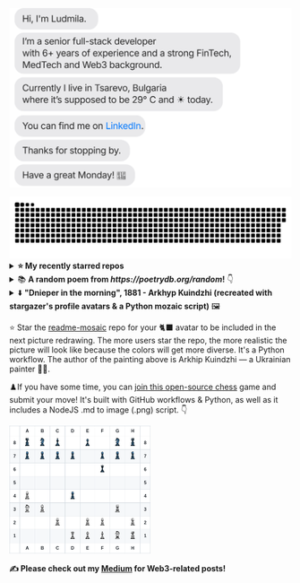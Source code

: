 [![](https://raw.githubusercontent.com/milaabl/milaabl/main/chat.svg)](https://www.linkedin.com/in/ludmila-a-dev/)

<!-- https://github.com/milaabl/milaabl/assets/86361434/c35b0e6f-acf0-435e-920d-b90faa4788ad -->

<img alt="Snake eating my contributions for breakfast🧉" src="https://raw.githubusercontent.com/milaabl/milaabl-readme/preview/github-contribution-grid-snake.svg" />

<details>
<summary>
  <strong>⭐ My recently starred repos </strong>
</summary>
  
<!-- Starred repos start -->
| Name | Url | Stars | Description |
| --- | --- |  --- |  --- |
| tailwindlabs/heroicons|https://github.com/tailwindlabs/heroicons|19202|A set of free MIT-licensed high-quality SVG icons for UI development.|
| alpaca-finance/alpies-contract|https://github.com/alpaca-finance/alpies-contract|5|Alpies. Alpaca NFT.|
| alpaca-finance/alperp-contract|https://github.com/alpaca-finance/alperp-contract|1||
| alpaca-finance/alpaca-v2-money-market|https://github.com/alpaca-finance/alpaca-v2-money-market|8||
| alpaca-finance/bsc-alpaca-contract|https://github.com/alpaca-finance/bsc-alpaca-contract|178|Smart Contracts for Alpaca Finance on Fantom & BNB Chain|
| Badger-Finance/badger-multisig|https://github.com/Badger-Finance/badger-multisig|25|Badger DAO's EVM multisig operations.|
| mongodb/mongo-go-driver|https://github.com/mongodb/mongo-go-driver|7589|The Official Golang driver for MongoDB|
| milaabl/proof-of-sloth-api|https://github.com/milaabl/proof-of-sloth-api|1||
| zacscoding/gin-rest-api-example|https://github.com/zacscoding/gin-rest-api-example|69|Exemplary RESTFul API built with go, gin, gorm|
| PauloPortugal/gin-gonic-rest-mongodb|https://github.com/PauloPortugal/gin-gonic-rest-mongodb|8|A simple Gin Gonic REST API using MongoDB|
| Seedifyfund/Launchpad-smart-contract|https://github.com/Seedifyfund/Launchpad-smart-contract|34||
| duet-protocol/duet-bridge|https://github.com/duet-protocol/duet-bridge|1|Bridge duet token family between BSC(original chain) and some EVM compatible chains|
| duet-protocol/duet-contracts|https://github.com/duet-protocol/duet-contracts|1||
| trivago/prettier-plugin-sort-imports|https://github.com/trivago/prettier-plugin-sort-imports|2316|A prettier plugin to sort imports in typescript and javascript files by the provided RegEx order. |
| orca-so/typescript-sdk|https://github.com/orca-so/typescript-sdk|144|The Orca SDK contains a set of simple to use APIs to allow developers to integrate with the Orca platform.|
| onchainification/smartgarden|https://github.com/onchainification/smartgarden|4|🪴 Interoperable Safe modules installable and configurable through the existing Safe UI.|
| bitcoinbook/bitcoinbook|https://github.com/bitcoinbook/bitcoinbook|21641|Mastering Bitcoin 2nd Edition - Programming the Open Blockchain|
| manifoldfinance/defi-threat|https://github.com/manifoldfinance/defi-threat|441|a globally-accessible knowledge base of adversary tactics and techniques based on real-world observations on decentralized finance |
| mstable/mStable-contracts|https://github.com/mstable/mStable-contracts|309|📃 Smart Contracts that make up the core of the mStable protocol|
| yewstack/yew|https://github.com/yewstack/yew|28314|Rust / Wasm framework for building client web apps|
| MartinKavik/voting-solana-moonzoon|https://github.com/MartinKavik/voting-solana-moonzoon|29|The Voting example based on MoonZoon and Solana.|
| CitizenLabDotCo/citizenlab|https://github.com/CitizenLabDotCo/citizenlab|192|CitizenLab is a digital democracy platform that facilitates community participation and co-creation. Participants can post ideas, contribute to discussions, or choose to vote and prioritize community projects. |
| 0xtekgrinder/warlord-autocompounder|https://github.com/0xtekgrinder/warlord-autocompounder|2|Auto compounder based on ERC4626 on top of Warlord from Paladin Vote|
| zhazhalaila/MagpieBFT|https://github.com/zhazhalaila/MagpieBFT|1|Aynchronous Byzantine Tolerant Protocol|
| Robin-and-friends/tCDP-frontend|https://github.com/Robin-and-friends/tCDP-frontend|7||
| Robin-and-friends/tCDP|https://github.com/Robin-and-friends/tCDP|15|collateralized debt position, but fungible|
| PartyDAO/party-protocol|https://github.com/PartyDAO/party-protocol|136|Party Protocol is an open protocol for on-chain group coordination.|
| AladdinDAO/aladdin-v3-contracts|https://github.com/AladdinDAO/aladdin-v3-contracts|23||
| hakkafinance/urban-giggle|https://github.com/hakkafinance/urban-giggle|1|Hakka Finance audit 2021-1|
| hakkafinance/iGain|https://github.com/hakkafinance/iGain|3|The antiparticle of impermanent loss|

<!-- Starred repos end -->

</details>

<details>
  <summary>📚 <strong>A random poem from <em>https://poetrydb.org/random</em>!</strong> 👇 </summary>

<!-- Start poem -->
# 💮 Satire IV. by *Alexander Pope*

<p>
    THE SATIRES OF DR JOHN DONNE, DEAN OF ST PAUL'S, VERSIFIED.<br/><br/>Well, if it be my time to quit the stage,<br/>Adieu to all the follies of the age!<br/>I die in charity with fool and knave,<br/>Secure of peace at least beyond the grave.<br/>I've had my purgatory here betimes,<br/>And paid for all my satires, all my rhymes.<br/>The poet's hell, its tortures, fiends, and flames.<br/>To this were trifles, toys, and empty names.<br/><br/>With foolish pride my heart was never fired,<br/>Nor the vain itch t' admire, or be admired;<br/>I hoped for no commission from his Grace;<br/>I bought no benefice, I begg'd no place;<br/>Had no new verses, nor new suit to show;<br/>Yet went to court!--the devil would have it so.<br/>But, as the fool that, in reforming days,<br/>Would go to mass in jest (as story says)<br/>Could not but think, to pay his fine was odd,<br/>Since 'twas no form'd design of serving God;<br/>So was I punish'd, as if full as proud,<br/>As prone to ill, as negligent of good.<br/>As deep in debt, without a thought to pay,<br/>As vain, as idle, and as false as they<br/>Who live at court, for going once that way!<br/>Scarce was I enter'd, when, behold! there came<br/>A thing which Adam had been posed to name;<br/>Noah had refused it lodging in his ark,<br/>Where all the race of reptiles might embark:<br/>A verier monster than on Afric's shore<br/>The sun e'er got, or slimy Nilus bore,<br/>Or Sloane or Woodward's wondrous shelves contain,<br/>Nay, all that lying travellers can feign.<br/>The watch would hardly let him pass at noon,<br/>At night, would swear him dropp'd out of the moon.<br/>One whom the mob, when next we find or make<br/>A Popish plot, shall for a Jesuit take,<br/>And the wise justice, starting from his chair,<br/>Cry, By your priesthood, tell me what you are?<br/><br/>Such was the wight; the apparel on his back,<br/>Though coarse, was reverend, and though bare, was black:<br/>The suit, if by the fashion one might guess,<br/>Was velvet in the youth of good Queen Bess,<br/>But mere tuff-taffety what now remain'd;<br/>So time, that changes all things, had ordain'd!<br/>Our sons shall see it leisurely decay,<br/>First turn plain rash, then vanish quite away.<br/><br/>This thing has travell'd, speaks each language too,<br/>And knows what's fit for every State to do;<br/>Of whose best phrase and courtly accent join'd,<br/>He forms one tongue, exotic and refined<br/>Talkers I've learn'd to bear; Motteux I knew,<br/>Henley himself I've heard, and Budgell too.<br/>The Doctor's wormwood style, the hash of tongues<br/>A pedant makes, the storm of Gonson's lungs,<br/>The whole artillery of the terms of war,<br/>And (all those plagues in one) the bawling Bar:<br/>These I could bear; but not a rogue so civil,<br/>Whose tongue will compliment you to the devil;<br/>A tongue, that can cheat widows, cancel scores,<br/>Make Scots speak treason, cozen subtlest whores,<br/>With royal favourites in flattery vie,<br/>And Oldmixon and Burnet both outlie.<br/><br/>He spies me out; I whisper, Gracious God!<br/>What sin of mine could merit such a rod?<br/>That all the shot of dulness now must be<br/>From this thy blunderbuss discharged on me!<br/>Permit (he cries) no stranger to your fame<br/>To crave your sentiment, if ----'s your name.<br/>What speech esteem you most? 'The King's,' said I.<br/>But the best words?--'Oh, sir, the Dictionary.'<br/>You miss my aim; I mean the most acute<br/>And perfect speaker?--'Onslow, past dispute.'<br/>But, sir, of writers? 'Swift, for closer style;<br/>But Hoadley, for a period of a mile.'<br/>Why, yes, 'tis granted, these indeed may pass:<br/>Good common linguists, and so Panurge was;<br/>Nay, troth, the Apostles (though perhaps too rough)<br/>Had once a pretty gift of tongues enough:<br/>Yet these were all poor gentlemen! I dare<br/>Affirm, 'twas travel made them what they were.<br/><br/>Thus others' talents having nicely shown,<br/>He came by sure transition to his own:<br/>Till I cried out, You prove yourself so able,<br/>Pity you was not druggerman at Babel;<br/>For had they found a linguist half so good,<br/>I make no question but the tower had stood.<br/>'Obliging sir! for courts you sure were made:<br/>Why then for ever buried in the shade?<br/>Spirits like you should see, and should be seen,<br/>The king would smile on you--at least the queen.'<br/>Ah, gentle sir! you courtiers so cajole us--<br/>But Tully has it, _Nunquam minus solus_:<br/>And as for courts, forgive me, if I say<br/>No lessons now are taught the Spartan way:<br/>Though in his pictures lust be full display'd,<br/>Few are the converts Aretine has made;<br/>And though the court show vice exceeding clear,<br/>None should, by my advice, learn virtue there.<br/><br/>At this, entranced, he lifts his hands and eyes,<br/>Squeaks like a high-stretch'd lutestring, and replies:<br/>'Oh, 'tis the sweetest of all earthly things<br/>To gaze on princes, and to talk of kings!'<br/>Then, happy man who shows the tombs! said I,<br/>He dwells amidst the royal family;<br/>He every day, from king to king can walk,<br/>Of all our Harries, all our Edwards talk,<br/>And get by speaking truth of monarchs dead,<br/>What few can of the living-ease and bread.<br/>'Lord, sir, a mere mechanic! strangely low,<br/>And coarse of phrase,--your English all are so.<br/>How elegant your Frenchmen!' Mine, d'ye mean?<br/>I have but one, I hope the fellow's clean.<br/>'Oh! sir, politely so! nay, let me die:<br/>Your only wearing is your paduasoy.'<br/>Not, sir, my only, I have better still,<br/>And this, you see, is but my dishabille.<br/>Wild to get loose, his patience I provoke,<br/>Mistake, confound, object at all he spoke.<br/>But as coarse iron, sharpen'd, mangles more,<br/>And itch most hurts when anger'd to a sore;<br/>So when you plague a fool, 'tis still the curse,<br/>You only make the matter worse and worse.<br/><br/>He pass'd it o'er; affects an easy smile<br/>At all my peevishness, and turns his style.<br/>He asks, 'What news?' I tell him of new plays,<br/>New eunuchs, harlequins, and operas.<br/>He hears, and as a still with simples in it<br/>Between each drop it gives, stays half a minute,<br/>Loth to enrich me with too quick replies,<br/>By little, and by little, drops his lies.<br/>Mere household trash! of birthnights, balls, and shows, 130<br/>More than ten Hollinsheds, or Halls, or Stowes.<br/>When the queen frown'd, or smiled, he knows; and what<br/>A subtle minister may make of that:<br/>Who sins with whom: who got his pension rug,<br/>Or quicken'd a reversion by a drug:<br/>Whose place is quarter'd out, three parts in four,<br/>And whether to a bishop, or a whore:<br/>Who, having lost his credit, pawn'd his rent,<br/>Is therefore fit to have a government:<br/>Who, in the secret, deals in stocks secure,<br/>And cheats the unknowing widow and the poor:<br/>Who makes a trust or charity a job,<br/>And gets an act of parliament to rob:<br/>Why turnpikes rise, and now no cit nor clown<br/>Can gratis see the country, or the town:<br/>Shortly no lad shall chuck, or lady vole,<br/>But some excising courtier will have toll.<br/>He tells what strumpet places sells for life,<br/>What 'squire his lands, what citizen his wife:<br/>And last (which proves him wiser still than all)<br/>What lady's face is not a whited wall.<br/><br/>As one of Woodward's patients, sick, and sore,<br/>I puke, I nauseate,--yet he thrusts in more:<br/>Trim's Europe's balance, tops the statesman's part.<br/>And talks Gazettes and Postboys o'er by heart.<br/>Like a big wife at sight of loathsome meat<br/>Ready to cast, I yawn, I sigh, and sweat.<br/>Then as a licensed spy, whom nothing can<br/>Silence or hurt, he libels the great man;<br/>Swears every place entail'd for years to come,<br/>In sure succession to the day of doom:<br/>He names the price for every office paid,<br/>And says our wars thrive ill, because delay'd:<br/>Nay, hints 'tis by connivance of the court<br/>That Spain robs on, and Dunkirk's still a port.<br/>Not more amazement seized on Circe's guests,<br/>To see themselves fall endlong into beasts,<br/>Than mine, to find a subject, staid and wise,<br/>Already half turn'd traitor by surprise.<br/>I felt the infection slide from him to me,<br/>As in the pox, some give it to get free;<br/>And quick to swallow me, methought I saw<br/>One of our giant statues ope its jaw.<br/><br/>In that nice moment, as another lie<br/>Stood just a-tilt, the minister came by.<br/>To him he flies, and bows, and bows again,<br/>Then, close as Umbra, joins the dirty train.<br/>Not Fannius' self more impudently near,<br/>When half his nose is in his prince's ear.<br/>I quaked at heart; and still afraid, to see<br/>All the court fill'd with stranger things than he,<br/>Ran out as fast, as one that pays his bail,<br/>And dreads more actions, hurries from a jail.<br/><br/>Bear me, some god! oh quickly bear me hence<br/>To wholesome solitude, the nurse of sense,<br/>Where Contemplation prunes her ruffled wings,<br/>And the free soul looks down to pity kings!<br/>There sober thought pursued the amusing theme,<br/>Till fancy colour'd it, and form'd a dream.<br/>A vision hermits can to Hell transport,<br/>And forced ev'n me to see the damn'd at court.<br/>Not Dante, dreaming all the infernal state,<br/>Beheld such scenes of envy, sin, and hate.<br/>Base fear becomes the guilty, not the free;<br/>Suits tyrants, plunderers, but suits not me:<br/>Shall I, the terror of this sinful town,<br/>Care if a liveried lord or smile or frown?<br/>Who cannot flatter, and detest who can,<br/>Tremble before a noble serving-man?<br/>O my fair mistress, Truth! shall I quit thee<br/>For huffing, braggart, puff'd nobility?<br/>Thou, who since yesterday hast roll'd o'er all<br/>The busy, idle blockheads of the ball,<br/>Hast thou, O Sun! beheld an emptier sort,<br/>Than such as swell this bladder of a court?<br/>Now pox on those who show a court in wax!<br/>It ought to bring all courtiers on their backs:<br/>Such painted puppets! such a varnish'd race<br/>Of hollow gewgaws, only dress and face!<br/>Such waxen noses, stately staring things--<br/>No wonder some folks bow, and think them kings.<br/><br/>See! where the British youth, engaged no more<br/>At Fig's, at White's, with felons, or a whore,<br/>Pay their last duty to the court, and come<br/>All fresh and fragrant, to the drawing-room;<br/>In hues as gay, and odours as divine,<br/>As the fair fields they sold to look so fine.<br/>'That's velvet for a king!' the flatterer swears;<br/>'Tis true, for ten days hence 'twill be King Lear's.<br/>Our court may justly to our stage give rules,<br/>That helps it both to fools' coats and to fools.<br/>And why not players strut in courtiers' clothes?<br/>For these are actors too, as well as those:<br/>Wants reach all states; they beg, but better dress'd,<br/>And all is splendid poverty at best.<br/><br/>Painted for sight, and essenced for the smell,<br/>Like frigates fraught with spice and cochineal,<br/>Sail in the ladies: how each pirate eyes<br/>So weak a vessel, and so rich a prize!<br/>Top-gallant he, and she in all her trim,<br/>He boarding her, she striking sail to him:<br/>'Dear Countess! you have charms all hearts to hit!'<br/>And, 'Sweet Sir Fopling! you have so much wit!'<br/>Such wits and beauties are not praised for nought,<br/>For both the beauty and the wit are bought.<br/>'Twould burst ev'n Heraclitus with the spleen,<br/>To see those antics, Fopling and Courtin:<br/>The Presence seems, with things so richly odd,<br/>The mosque of Mahound, or some queer pagod.<br/>See them survey their limbs by Durer's rules,<br/>Of all beau-kind the best proportion'd fools!<br/>Adjust their clothes, and to confession draw<br/>Those venial sins, an atom, or a straw;<br/>But oh! what terrors must distract the soul<br/>Convicted of that mortal crime, a hole;<br/>Or should one pound of powder less bespread<br/>Those monkey tails that wag behind their head.<br/>Thus finish'd, and corrected to a hair,<br/>They march, to prate their hour before the fair.<br/>So first to preach a white-gloved chaplain goes,<br/>With band of lily, and with cheek of rose,<br/>Sweeter than Sharon, in immaculate trim,<br/>Neatness itself impertinent in him,<br/>Let but the ladies smile, and they are blest:<br/>Prodigious! how the things protest, protest:<br/>Peace, fools! or Gonson will for Papists seize you,<br/>If once he catch you at your Jesu! Jesu!<br/><br/>Nature made every fop to plague his brother,<br/>Just as one beauty mortifies another.<br/>But here's the captain that will plague them both,<br/>Whose air cries, Arm! whose very look's an oath:<br/>The captain's honest, sirs, and that's enough,<br/>Though his soul's bullet, and his body buff.<br/>He spits fore-right; his haughty chest before,<br/>Like battering rams, beats open every door:<br/>And with a face as red, and as awry,<br/>As Herod's hangdogs in old tapestry,<br/>Scarecrow to boys, the breeding woman's curse,<br/>Has yet a strange ambition to look worse;<br/>Confounds the civil, keeps the rude in awe,<br/>Jests like a licensed fool, commands like law.<br/><br/>Frighted, I quit the room, but leave it so<br/>As men from jails to execution go;<br/>For hung with deadly sins I see the wall,<br/>And lined with giants deadlier than 'em all:<br/>Each man an Ascapart, of strength to toss<br/>For quoits, both Temple-bar and Charing-cross.<br/>Scared at the grisly forms, I sweat, I fly,<br/>And shake all o'er, like a discover'd spy.<br/><br/>Courts are too much for wits so weak as mine:<br/>Charge them with Heaven's artillery, bold divine!<br/>From such alone the great rebukes endure,<br/>Whose satire's sacred, and whose rage secure:<br/>'Tis mine to wash a few light stains, but theirs<br/>To deluge sin, and drown a court in tears.<br/>Howe'er, what's now Apocrypha, my wit,<br/>In time to come, may pass for holy writ.
</p>

***
<!-- End poem -->
</details>

<details>
<summary>
  ⬇️ <strong>"Dnieper in the morning", 1881 - Arkhyp Kuindzhi (recreated with stargazer's profile avatars & a Python mozaic script)</strong> 🖼️
</summary>

<img width="49%" src="https://raw.githubusercontent.com/milaabl/readme-mosaic/main/data/input.jpg" alt="Original picture"/>
<img width="49%" src="https://raw.githubusercontent.com/milaabl/readme-mosaic/main/data/output.jpg" alt="Output picture"/>
<img width="70%" src="https://raw.githubusercontent.com/milaabl/readme-mosaic/main/data/output.gif" alt="Output GIF"/>
</details>

⭐ Star the [readme-mosaic](https://github.com/milaabl/readme-mosaic) repo for your 🐈‍⬛ avatar to be included in the next picture redrawing. The more users star the repo, the more realistic the picture will look like because the colors will get more diverse. It's a Python workflow. The author of the painting above is Arkhip Kuindzhi — a Ukrainian painter 💙💛.

♟️If you have some time, you can [join this open-source chess](https://github.com/milaabl/readme-chess) game and submit your move! It's built with GitHub workflows & Python, as well as it includes a NodeJS .md to image (.png) script. 👇

<a href="https://github.com/milaabl/readme-chess/blob/master/README.md"><img src="https://raw.githubusercontent.com/milaabl/readme-chess/master/chess.png" alt="README chess dynamic game preview" width="50%" /></a>

<strong>✍️ Please check out my <a href="https://medium.com/@milaabl2405">Medium</a> for Web3-related posts!</strong>

